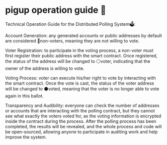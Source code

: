 # pigup operation guide 📄

Technical Operation Guide for the Distributed Polling System🗳:

Account Generation: any generated accounts or public addresses by default are considered 🔴non-voters,  meaning they are not willing to vote.

Voter Registration: to participate in the voting process, a non-voter must first register their public address with the smart contract. Once registered, the status of the address will be changed to ⚪️voter,  indicating that the owner of the address is willing to vote.

Voting Process: voter can execute his/her right to vote by interacting with the smart contract. Once the vote is cast, the status of the voter address will be changed to ⚫️voted,  meaning that the voter is no longer able to vote again in this ballot.

Transparency and Audibility: everyone can check the number of addresses or accounts that are interacting with the polling contract, but they cannot see what exactly the voters voted for, as the voting information is encrypted inside the contract during the process. After the polling process has been completed, the results will be revealed, and the whole process and code will be open-sourced, allowing anyone to participate in auditing work and help improve the system.
